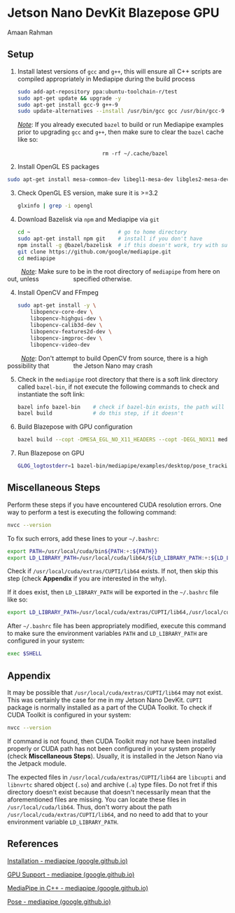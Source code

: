 # Jetson Nano DevKit Blazepose GPU

Amaan Rahman 



## Setup

1. Install latest versions of `gcc` and `g++`, this will ensure all C++ scripts are compiled appropriately in Mediapipe during the build process
   
   ```bash
   sudo add-apt-repository ppa:ubuntu-toolchain-r/test
   sudo apt-get update && upgrade -y
   sudo apt-get install gcc-9 g++-9
   sudo update-alternatives --install /usr/bin/gcc gcc /usr/bin/gcc-9 60 --slave /usr/bin/g++ g++ /usr/bin/g++-9
   
   ```
   
   <u><em>Note</em></u>: If you already executed `bazel` to build or run Mediapipe examples prior to upgrading `gcc` and `g++`, then make sure to clear the `bazel` cache like so: 
   
                                                    `rm -rf ~/.cache/bazel`

2.  Install OpenGL ES packages
   
   ```bash
   sudo apt-get install mesa-common-dev libegl1-mesa-dev libgles2-mesa-dev mesa-utils
   ```

3. Check OpenGL ES version, make sure it is >=3.2
   
   ```bash
   glxinfo | grep -i opengl
   ```

4. Download Bazelisk via `npm` and Mediapipe via `git` 
   
   ```bash
   cd ~                            # go to home directory
   sudo apt-get install npm git    # install if you don't have
   npm install -g @bazel/bazelisk  # if this doesn't work, try with sudo
   git clone https://github.com/google/mediapipe.git
   cd mediapipe
   ```

        *<u>Note</u>*: Make sure to be in the root directory of `mediapipe` from here on out, unless                    specified otherwise.

4. Install OpenCV and FFmpeg 
   
   ```bash
   sudo apt-get install -y \
       libopencv-core-dev \
       libopencv-highgui-dev \
       libopencv-calib3d-dev \
       libopencv-features2d-dev \
       libopencv-imgproc-dev \
       libopencv-video-dev
   ```

        <u>*Note*</u>: Don't attempt to build OpenCV from source, there is a high possibility that                   the Jetson Nano may crash

5. Check in the `mediapipe` root directory that there is a soft link directory called `bazel-bin`, if not execute the following commands to check and instantiate the soft link: 
   
   ```bash
   bazel info bazel-bin    # check if bazel-bin exists, the path will be printed
   bazel build             # do this step, if it doesn't
   ```

6. Build Blazepose with GPU configuration
   
   ```bash
   bazel build --copt -DMESA_EGL_NO_X11_HEADERS --copt -DEGL_NOX11 mediapipe/examples/desktop/pose_tracking:pose_tracking_gpu
   ```

7. Run Blazepose on GPU
   
   ```bash
   GLOG_logtostderr=1 bazel-bin/mediapipe/examples/desktop/pose_tracking/pose_tracking_gpu --calculator_graph_config_file=mediapipe/graphs/pose_tracking/pose_tracking_gpus.pbtxt
   ```

## Miscellaneous Steps

Perform these steps if you have encountered CUDA resolution errors. One way to perform a test is executing the following command: 

```bash
nvcc --version
```

To fix such errors, add these lines to your `~/.bashrc`:

```bash
export PATH=/usr/local/cuda/bin${PATH:+:${PATH}}
export LD_LIBRARY_PATH=/usr/local/cuda/lib64/${LD_LIBRARY_PATH:+:${LD_LIBRARY_PATH}}
```

Check if `/usr/local/cuda/extras/CUPTI/lib64` exists. If not, then skip this step (check **Appendix** if you are interested in the why). 

If it does exist, then `LD_LIBRARY_PATH` will be exported in the `~/.bashrc` file like so:

```bash
export LD_LIBRARY_PATH=/usr/local/cuda/extras/CUPTI/lib64,/usr/local/cuda-10.1/lib64${LD_LIBRARY_PATH:+:${LD_LIBRARY_PATH}}
```

After `~/.bashrc` file has been appropriately modified, execute this command to make sure the environment variables `PATH` and `LD_LIBRARY_PATH` are configured in your system:

```bash
exec $SHELL
```

## Appendix

It may be possible that `/usr/local/cuda/extras/CUPTI/lib64` may not exist. This was certainly the case for me in my Jetson Nano DevKit. `CUPTI` package is normally installed as a part of the CUDA Toolkit. To check if CUDA Toolkit is configured in your system:

```bash
nvcc --version
```

If command is not found, then CUDA Toolkit may not have been installed properly or CUDA path has not been configured in your system properly (check **Miscellaneous Steps**). Usually, it is installed in the Jetson Nano via the Jetpack module. 

The expected files in `/usr/local/cuda/extras/CUPTI/lib64` are `libcupti` and `libnvrtc` shared object (`.so`) and archive (`.a`) type files. Do not fret if this directory doesn't exist because that doesn't necessarily mean that the aforementioned files are missing. You can locate these files in `/usr/local/cuda/lib64`. Thus, don't worry about the path `/usr/local/cuda/extras/CUPTI/lib64`, and no need to add that to your environment variable `LD_LIBRARY_PATH`. 

## References

[Installation - mediapipe (google.github.io)](https://google.github.io/mediapipe/getting_started/install.html)

[GPU Support - mediapipe (google.github.io)](https://google.github.io/mediapipe/getting_started/gpu_support.html)

[MediaPipe in C++ - mediapipe (google.github.io)](https://google.github.io/mediapipe/getting_started/cpp.html)

[Pose - mediapipe (google.github.io)](https://google.github.io/mediapipe/solutions/pose.html#desktop)


